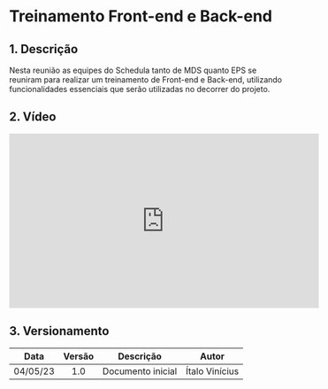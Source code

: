 # Treinamento Front-end e Back-end

## 1. Descrição

Nesta reunião as equipes do Schedula tanto de MDS quanto EPS se reuniram para realizar um treinamento de Front-end e Back-end, utilizando funcionalidades essenciais que serão utilizadas no decorrer do projeto.

## 2. Vídeo

<center>

<iframe width="560" height="315" src="https://www.youtube.com/embed/dxQvHjMDHp0" title="YouTube video player" frameborder="0" allow="accelerometer; autoplay; clipboard-write; encrypted-media; gyroscope; picture-in-picture; web-share" allowfullscreen></iframe>

</center>

## 3. Versionamento

<center>

|    Data    | Versão |            Descrição             |      Autor      |
| :--------: | :----: | :------------------------------: | :-------------: |
|      04/05/23      |  1.0   |               Documento inicial                   |       Ítalo Vinícius          |

</center>
